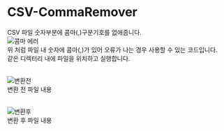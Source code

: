 # CSV-CommaRemover
CSV 파일 숫자부분에 콤마(,)구분기호를 없애줍니다.<br>
![콤마 에러](https://user-images.githubusercontent.com/117326245/200745425-72e891d9-e191-4b1a-a304-c6bba4c3fc21.png)
<br>
위 처럼 파일 내 숫자에 콤마(,)가 있어 오류가 나는 경우 사용할 수 있는 코드입니다.<br> 같은 디렉터리 내에 파일을 위치하고 실행합니다.<br><br>

![변환전](https://user-images.githubusercontent.com/117326245/200745703-d669b4ab-b557-4c80-96c4-b5d8f41bafc6.png)<br>
변환 전 파일 내용 <br><br>

![변환후](https://user-images.githubusercontent.com/117326245/200745744-9a974c73-2470-47c3-8ff9-fe8aca223c86.png)<br>
변환 후 파일 내용
